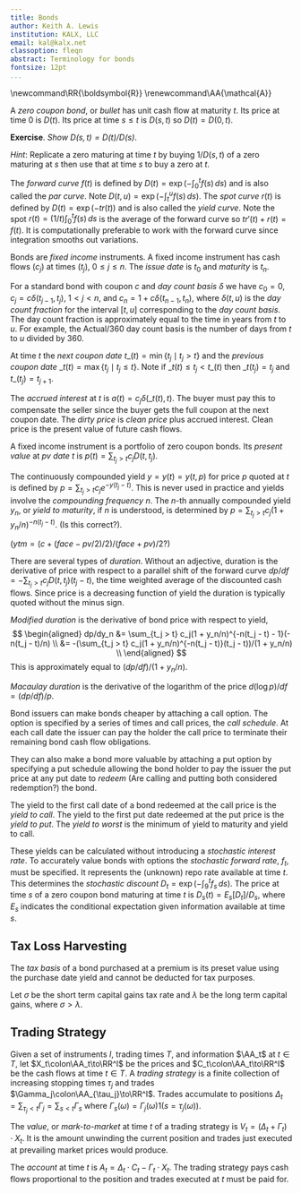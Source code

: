 ```yaml
---
title: Bonds
author: Keith A. Lewis
institution: KALX, LLC
email: kal@kalx.net
classoption: fleqn
abstract: Terminology for bonds
fontsize: 12pt
...
```


\newcommand\RR{\boldsymbol{R}}
\renewcommand\AA{\mathcal{A}}


A _zero coupon bond_, or _bullet_ has unit cash flow at maturity $t$. Its
price at time 0 is $D(t)$.  Its price at time $s \le t$ is $D(s, t)$
so $D(t) = D(0,t)$.

__Exercise__. _Show $D(s,t) = D(t)/D(s)$_.

_Hint_: Replicate a zero maturing at time $t$ by buying $1/D(s,t)$
of a zero maturing at $s$ then use that at time $s$ to buy a zero at $t$.

The _forward curve_ $f(t)$ is defined by $D(t) = \exp(-\int_0^t f(s)\,ds)$ and
is also called the _par curve_. Note $D(t,u) = \exp(-\int_t^u f(s)\,ds)$.
The _spot curve_ $r(t)$ is defined by $D(t) = \exp(-t r(t))$ and
is also called the _yield curve_. Note the spot $r(t) = (1/t)\int_0^t f(s)\,ds$
is the average of the forward curve so $tr'(t) + r(t) = f(t)$.
It is computationally preferable to work with the forward curve since
integration smooths out variations. 

Bonds are _fixed income_ instruments. 
A fixed income instrument has cash flows $(c_j)$ at times $(t_j)$,
$0\le j\le n$. The _issue date_ is $t_0$ and _maturity_ is $t_n$.

For a standard bond with coupon $c$ and _day count basis $\delta$_ we have
$c_0 = 0$, $c_j = c\delta(t_{j-1}, t_j)$, $1 < j < n$, and 
$c_n = 1 + c\delta(t_{n-1}, t_n)$, where $\delta(t,u)$ is the _day count
fraction_ for the interval $[t,u]$ corresponding to the _day count basis_.
The day count fraction is approximately equal to the time in years from
$t$ to $u$. For example, the Actual/360 day count basis is the number
of days from $t$ to $u$ divided by 360.

At time $t$ the _next coupon date_ $t\_(t) = \min\{ t_j \mid t_j > t\}$
and the _previous coupon date_ $\_t(t) = \max\{ t_j \mid t_j \le t\}$.
Note if $\_t(t) \le t_j < t\_(t)$ then $\_t(t_j) = t_j$ and $t\_(t_j) = t_{j+1}$.

The _accrued interest_ at $t$ is $a(t) = c_j \delta(\_t(t), t)$. The
buyer must pay this to compensate the seller since the buyer gets the full coupon
at the next coupon date.  The _dirty price_ is _clean price_ plus accrued
interest. Clean price is the present value of future cash flows.

A fixed income instrument is a portfolio of zero coupon bonds.
Its _present value_ at _pv date_ $t$ is $p(t) = \sum_{t_j > t} c_j D(t, t_j)$.

The continuously compounded yield $y = y(t) = y(t,p)$ for price $p$ quoted at $t$ is defined by 
$p = \sum_{t_j > t} c_j e^{-y(t_j - t)}$. This is never used in practice and
yields involve the _compounding frequency_ $n$.
The $n$-th annually compounded yield $y_n$, or _yield to maturity_, if $n$ is understood, is determined by 
$p = \sum_{t_j > t} c_j(1 + y_n/n)^{-n(t_j - t)}$. (Is this correct?).

($ytm = (c + (face - pv/2)/2)/(face + pv)/2$?)


There are several types of _duration_. 
Without an adjective, duration is the derivative of price with respect to a parallel
shift of the forward curve $dp/df = -\sum_{t_j > t} c_j D(t, t_j) (t_j - t)$,
the time weighted average of the discounted cash flows.
Since price is a decreasing function of yield the duration is typically quoted
without the minus sign.

_Modified duration_ is the derivative of bond price with respect to yield, 
$$
\begin{aligned}
	dp/dy_n &= \sum_{t_j > t} c_j(1 + y_n/n)^{-n(t_j - t) - 1}(-n(t_j - t)/n) \\
	&= -(\sum_{t_j > t} c_j(1 + y_n/n)^{-n(t_j - t)}(t_j - t))/(1 + y_n/n) \\
\end{aligned}
$$
This is approximately equal to $(dp/df)/(1 + y_n/n)$.

_Macaulay duration_ is the derivative of the logarithm of
the price $d(\log p)/df = (dp/df)/p$.

Bond issuers can make bonds cheaper by attaching a call option. The
option is specified by a series of times and call prices, the _call
schedule_. At each call date the issuer can pay the holder the call
price to terminate their remaining bond cash flow obligations.

They can also make a bond more valuable by attaching a put option by
specifying a put schedule allowing the bond holder to pay the issuer
the put price at any put date to _redeem_ (Are calling
and putting both considered redemption?) the bond.

The yield to the first call date of a bond redeemed at the call price is the _yield to call_.
The yield to the first put date redeemed at the put price is the _yield to put_.
The _yield to worst_ is the minimum of yield to maturity and yield to call.

These yields can be calculated without introducing a _stochastic interest rate_.
To accurately value bonds with options the _stochastic forward rate_, $f_t$,
must be specified. It represents the (unknown) repo rate available at time $t$.
This determines the _stochastic discount_ $D_t = \exp(-\int_9^t f_s\,ds)$.
The price at time $s$ of a zero coupon bond maturing at time $t$
is $D_s(t) = E_s[D_t]/D_s$, where $E_s$ indicates the conditional expectation
given information available at time $s$.

## Tax Loss Harvesting

The _tax basis_ of a bond purchased at a premium is its preset value using
the purchase date yield and cannot be deducted for tax purposes.

Let $\sigma$ be the short term capital gains tax rate and $\lambda$
be the long term capital gains, where $\sigma > \lambda$.

## Trading Strategy

Given a set of instruments $I$, trading times $T$, and information
$\AA_t$ at $t\in T$, let $X_t\colon\AA_t\to\RR^I$ be the prices and
$C_t\colon\AA_t\to\RR^I$ be the cash flows at time $t\in T$.
A _trading strategy_ is a finite collection of increasing stopping
times $\tau_j$ and trades $\Gamma_j\colon\AA_{\tau_j}\to\RR^I$.
Trades accumulate to positions $\Delta_t = \sum_{\tau_j < t} \Gamma_j =
\sum_{s<t} \Gamma_s$ where $\Gamma_s(\omega) = \Gamma_j(\omega)1(s =
\tau_j(\omega))$.

The _value_, or _mark-to-market_ at time $t$ of a trading strategy is
$V_t = (\Delta_t + \Gamma_t)\cdot X_t$. It is the amount unwinding the
current position and trades just executed at prevailing market prices would produce.

The _account_ at time $t$ is $A_t = \Delta_t\cdot C_t - \Gamma_t\cdot X_t$.
The trading strategy pays cash flows proportional to the position and
trades executed at $t$ must be paid for.
